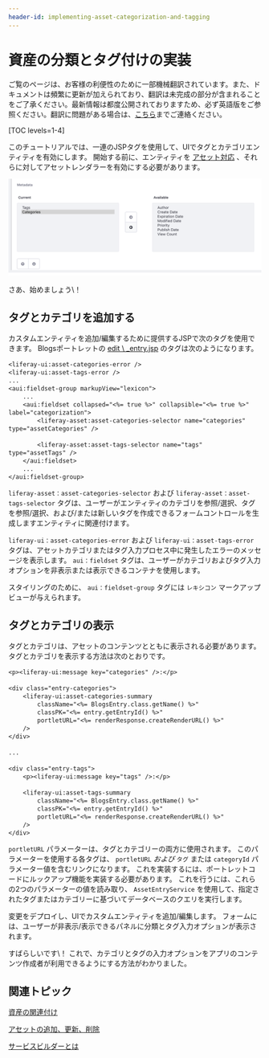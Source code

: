 ```yaml
---
header-id: implementing-asset-categorization-and-tagging
---
```


# 資産の分類とタグ付けの実装

<p class="alert alert-info"><span class="wysiwyg-color-blue120">ご覧のページは、お客様の利便性のために一部機械翻訳されています。また、ドキュメントは頻繁に更新が加えられており、翻訳は未完成の部分が含まれることをご了承ください。最新情報は都度公開されておりますため、必ず英語版をご参照ください。翻訳に問題がある場合は、<a href="mailto:support-content-jp@liferay.com">こちら</a>までご連絡ください。</span></p>

[TOC levels=1-4]

このチュートリアルでは、一連のJSPタグを使用して、UIでタグとカテゴリエンティティを有効にします。 開始する前に、エンティティを [アセット対応](/docs/7-1/tutorials/-/knowledge_base/t/adding-updating-and-deleting-assets) 、それらに対してアセットレンダラーを有効にする必要があります。

![図1：カテゴリとタグの入力オプションを追加すると、作成者はカスタムエンティティを集約してラベル付けできます。](../../images/asset-fw-categories-and-tags-options.png)

さあ、始めましょう\！

## タグとカテゴリを追加する

カスタムエンティティを追加/編集するために提供するJSPで次のタグを使用できます。 Blogsポートレットの [edit \ _entry.jsp](https://github.com/liferay/liferay-portal/blob/master/modules/apps/blogs/blogs-web/src/main/resources/META-INF/resources/blogs/edit_entry.jsp) のタグは次のようになります。

    <liferay-ui:asset-categories-error />
    <liferay-ui:asset-tags-error />
    ...
    <aui:fieldset-group markupView="lexicon">
        ...
        <aui:fieldset collapsed="<%= true %>" collapsible="<%= true %>" label="categorization">
            <liferay-asset:asset-categories-selector name="categories" type="assetCategories" />
    
            <liferay-asset:asset-tags-selector name="tags" type="assetTags" />
        </aui:fieldset>
        ...
    </aui:fieldset-group>

`liferay-asset：asset-categories-selector` および `liferay-asset：asset-tags-selector` タグは、ユーザーがエンティティのカテゴリを参照/選択、タグを参照/選択、および/または新しいタグを作成できるフォームコントロールを生成しますエンティティに関連付けます。

`liferay-ui：asset-categories-error` および `liferay-ui：asset-tags-error` タグは、アセットカテゴリまたはタグ入力プロセス中に発生したエラーのメッセージを表示します。 `aui：fieldset` タグは、ユーザーがカテゴリおよびタグ入力オプションを非表示または表示できるコンテナを使用します。

スタイリングのために、 `aui：fieldset-group` タグには `レキシコン` マークアップビューが与えられます。

## タグとカテゴリの表示

タグとカテゴリは、アセットのコンテンツとともに表示される必要があります。 タグとカテゴリを表示する方法は次のとおりです。

    <p><liferay-ui:message key="categories" />:</p>
    
    <div class="entry-categories">
        <liferay-ui:asset-categories-summary
            className="<%= BlogsEntry.class.getName() %>"
            classPK="<%= entry.getEntryId() %>"
            portletURL="<%= renderResponse.createRenderURL() %>"
        />
    </div>
    
    ...
    
    <div class="entry-tags">
        <p><liferay-ui:message key="tags" />:</p>
    
        <liferay-ui:asset-tags-summary
            className="<%= BlogsEntry.class.getName() %>"
            classPK="<%= entry.getEntryId() %>"
            portletURL="<%= renderResponse.createRenderURL() %>"
        />
    </div>

`portletURL` パラメーターは、タグとカテゴリーの両方に使用されます。 このパラメーターを使用する各タグは、 `portletURL` *および* `タグ` または `categoryId` パラメーター値を含むリンクになります。 これを実装するには、ポートレットコードにルックアップ機能を実装する必要があります。 これを行うには、これらの2つのパラメーターの値を読み取り、 `AssetEntryService` を使用して、指定されたタグまたはカテゴリーに基づいてデータベースのクエリを実行します。

変更をデプロイし、UIでカスタムエンティティを追加/編集します。 フォームには、ユーザーが非表示/表示できるパネルに分類とタグ入力オプションが表示されます。

すばらしいです\！ これで、カテゴリとタグの入力オプションをアプリのコンテンツ作成者が利用できるようにする方法がわかりました。

## 関連トピック

[資産の関連付け](/docs/7-1/tutorials/-/knowledge_base/t/relating-assets)

[アセットの追加、更新、削除](/docs/7-1/tutorials/-/knowledge_base/t/adding-updating-and-deleting-assets)

[サービスビルダーとは](/docs/7-1/tutorials/-/knowledge_base/t/what-is-service-builder)
